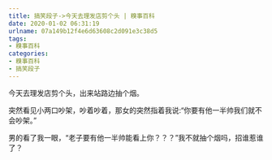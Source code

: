 ```yaml
---
title: 搞笑段子->今天去理发店剪个头 | 糗事百科
date: 2020-01-02 06:31:19
urlname: 07a149b12f4e6d63608c2d091e3c38d5
tags: 
- 糗事百科
categories:
- 糗事百科
- 搞笑段子
---
```

今天去理发店剪个头，出来站路边抽个烟。

突然看见小两口吵架，吵着吵着，那女的突然指着我说:“你要有他一半帅我们就不会吵架。”

男的看了我一眼，“老子要有他一半帅能看上你？？？”我不就抽个烟吗，招谁惹谁了？


